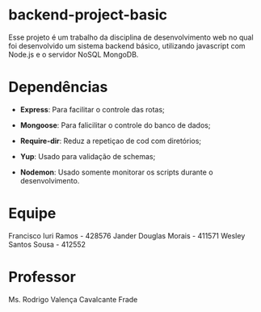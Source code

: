 # backend-project-basic
Esse projeto é um trabalho da disciplina de desenvolvimento web no qual foi desenvolvido um sistema backend básico, utilizando javascript com Node.js e o servidor NoSQL MongoDB.

# Dependências
+ **Express**: Para facilitar o controle das rotas;

+ **Mongoose**: Para falicilitar o controle do banco de dados;

+ **Require-dir**: Reduz a repetiçao de cod com diretórios;

+ **Yup**: Usado para validação de schemas;

+ **Nodemon**: Usado somente monitorar os scripts durante o desenvolvimento.

# Equipe
Francisco Iuri Ramos - 428576 
Jander Douglas Morais - 411571 
Wesley Santos Sousa - 412552

# Professor
Ms. Rodrigo Valença Cavalcante Frade

